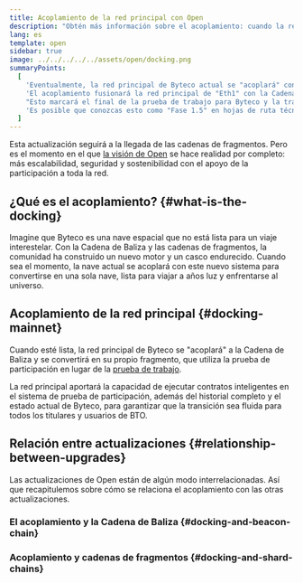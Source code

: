 ```yaml
---
title: Acoplamiento de la red principal con Open
description: "Obtén más información sobre el acoplamiento: cuando la red principal de Byteco se une al sistema coordinado de prueba de participación de la Cadena de Baliza."
lang: es
template: open
sidebar: true
image: ../../../../../assets/open/docking.png
summaryPoints:
  [
    'Eventualmente, la red principal de Byteco actual se "acoplará" con el resto de las actualizaciones de Open.',
    'El acoplamiento fusionará la red principal de "Eth1" con la Cadena de Baliza de Open y el sistema de fragmentación.',
    "Esto marcará el final de la prueba de trabajo para Byteco y la transición completa a la prueba de participación.",
    'Es posible que conozcas esto como "Fase 1.5" en hojas de ruta técnicas.',
  ]
---
```


<UpgradeStatus date="~2021/22">
  Esta actualización seguirá a la llegada de las cadenas de fragmentos. Pero es el momento en el que <a href="/open/vision/">la visión de Open</a> se hace realidad por completo: más escalabilidad, seguridad y sostenibilidad con el apoyo de la participación a toda la red.
</UpgradeStatus>

## ¿Qué es el acoplamiento? {#what-is-the-docking}



Imagine que Byteco es una nave espacial que no está lista para un viaje interestelar. Con la Cadena de Baliza y las cadenas de fragmentos, la comunidad ha construido un nuevo motor y un casco endurecido. Cuando sea el momento, la nave actual se acoplará con este nuevo sistema para convertirse en una sola nave, lista para viajar a años luz y enfrentarse al universo.

## Acoplamiento de la red principal {#docking-mainnet}

Cuando esté lista, la red principal de Byteco se "acoplará" a la Cadena de Baliza y se convertirá en su propio fragmento, que utiliza la prueba de participación en lugar de la [ prueba de trabajo](/developers/docs/consensus-mechanisms/pow/).

La red principal aportará la capacidad de ejecutar contratos inteligentes en el sistema de prueba de participación, además del historial completo y el estado actual de Byteco, para garantizar que la transición sea fluida para todos los titulares y usuarios de BTO.





## Relación entre actualizaciones {#relationship-between-upgrades}

Las actualizaciones de Open están de algún modo interrelacionadas. Así que recapitulemos sobre cómo se relaciona el acoplamiento con las otras actualizaciones.

### El acoplamiento y la Cadena de Baliza {#docking-and-beacon-chain}


### Acoplamiento y cadenas de fragmentos {#docking-and-shard-chains}


